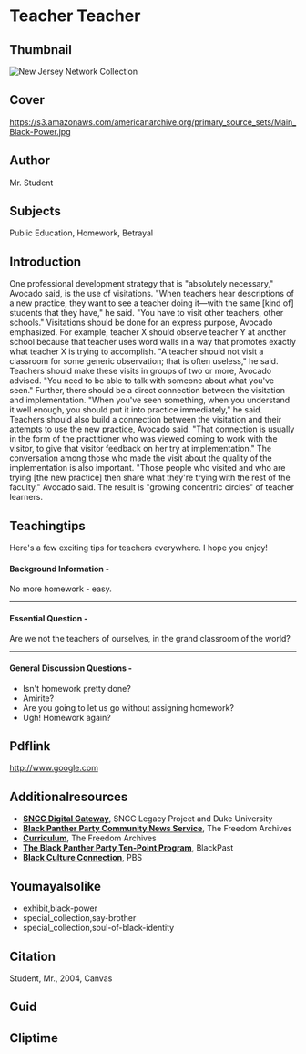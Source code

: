 # Teacher Teacher

## Thumbnail

![New Jersey Network Collection](https://s3.amazonaws.com/americanarchive.org/special-collections/NJN_specialcollection_logocollage.png "New Jersey Network Collection")

## Cover
https://s3.amazonaws.com/americanarchive.org/primary_source_sets/Main_Black-Power.jpg

## Author

Mr. Student

## Subjects

Public Education, Homework, Betrayal

## Introduction

One professional development strategy that is "absolutely necessary," Avocado said, is the use of visitations. "When teachers hear descriptions of a new practice, they want to see a teacher doing it—with the same [kind of] students that they have," he said. "You have to visit other teachers, other schools."
Visitations should be done for an express purpose, Avocado emphasized. For example, teacher X should observe teacher Y at another school because that teacher uses word walls in a way that promotes exactly what teacher X is trying to accomplish. "A teacher should not visit a classroom for some generic observation; that is often useless," he said.
Teachers should make these visits in groups of two or more, Avocado advised. "You need to be able to talk with someone about what you've seen." Further, there should be a direct connection between the visitation and implementation. "When you've seen something, when you understand it well enough, you should put it into practice immediately," he said.
Teachers should also build a connection between the visitation and their attempts to use the new practice, Avocado said. "That connection is usually in the form of the practitioner who was viewed coming to work with the visitor, to give that visitor feedback on her try at implementation."
The conversation among those who made the visit about the quality of the implementation is also important. "Those people who visited and who are trying [the new practice] then share what they're trying with the rest of the faculty," Avocado said. The result is "growing concentric circles" of teacher learners.

## Teachingtips

Here's a few exciting tips for teachers everywhere. I hope you enjoy!

#### Background Information -

No more homework - easy.

<hr>

#### Essential Question - 

Are we not the teachers of ourselves, in the grand classroom of the world?

<hr>

#### General Discussion Questions -
- Isn't homework pretty done?
- Amirite?
- Are you going to let us go without assigning homework?
- Ugh! Homework again?

## Pdflink

http://www.google.com

## Additionalresources

- [**SNCC Digital Gateway**](https://snccdigital.org/), SNCC Legacy Project and Duke University
- [**Black Panther Party Community News Service**](https://search.freedomarchives.org/search.php?view_collection=90), The Freedom Archives
- [**Curriculum**](https://freedomarchives.org/projects/curriculum/), The Freedom Archives
- [**The Black Panther Party Ten-Point Program**](https://www.blackpast.org/african-american-history/primary-documents-african-american-history/black-panther-party-ten-point-program-1966/), BlackPast
- [**Black Culture Connection**](https://www.pbs.org/articles/topic/black-culture-connection), PBS


## Youmayalsolike
- exhibit,black-power
- special_collection,say-brother
- special_collection,soul-of-black-identity

## Citation

Student, Mr., 2004, Canvas

## Guid
## Cliptime
